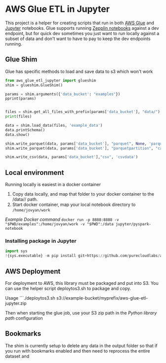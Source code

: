# AWS Glue ETL in Jupyter
This project is a helper for creating scripts that run in both [AWS Glue](https://aws.amazon.com/glue/) and [Jupyter](http://jupyter.org/) notebooks.  Glue supports running [Zepplin notebooks](https://docs.aws.amazon.com/glue/latest/dg/dev-endpoint-tutorial-EC2-notebook.html) against a dev endpoint, but for quick dev sometimes you just want to run locally against a subset of data and don't want to have to pay to keep the dev endpoints running.

## Glue Shim
Glue has specific methods to load and save data to s3 which won't work 

```python
from aws_glue_etl_jupyter import glueshim
shim = glueshim.GlueShim()

params = shim.arguments({'data_bucket': "examples"})
pprint(params)


files = shim.get_all_files_with_prefix(params['data_bucket'], "data/")
print(files)

data = shim.load_data(files, 'example_data')
data.printSchema()
data.show()

shim.write_parquet(data, params['data_bucket'], "parquet", None, 'parquetdata' )
shim.write_parquet(data, params['data_bucket'], "parquetpartition", "car", 'partitioneddata' )

shim.write_csv(data, params['data_bucket'],"csv", 'csvdata')
```

## Local environment
Running locally is easiest in a docker container

1. Copy data locally, and map that folder to your docker container to the /data/<bucket>/<files> path.
2. Start docker container, map your local notebook directory to ```/home/jovyan/work```

*Example Docker command*
```docker run -p 8888:8888 -v "$PWD/examples":/home/jovyan/work -v "$PWD":/data jupyter/pyspark-notebook```

### Installing package in Jupyter

```python
import sys
!{sys.executable} -m pip install git+https://github.com/purecloudlabs/aws_glue_etl_jupyter
```

## AWS Deployment
For deployment to AWS, this library must be packaged and put into S3. You can use the helper script deploytos3.sh to package and copy.  

Usage ```./deploytos3.sh s3://example-bucket/myprefix/aws-glue-etl-jupyter.zip

Then when starting the glue job, use your S3 zip path in the _Python library path_ configuration

## Bookmarks
The shim is currently setup to delete any data in the output folder so that if you run with bookmarks enabled and then need to reprocess the entire dataset and 
